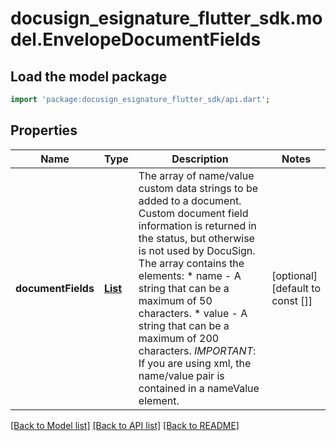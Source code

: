 # docusign_esignature_flutter_sdk.model.EnvelopeDocumentFields

## Load the model package
```dart
import 'package:docusign_esignature_flutter_sdk/api.dart';
```

## Properties
Name | Type | Description | Notes
------------ | ------------- | ------------- | -------------
**documentFields** | [**List<NameValue>**](NameValue.md) | The array of name/value custom data strings to be added to a document. Custom document field information is returned in the status, but otherwise is not used by DocuSign. The array contains the elements:   * name - A string that can be a maximum of 50 characters.  * value - A string that can be a maximum of 200 characters.  *IMPORTANT*: If you are using xml, the name/value pair is contained in a nameValue element.   | [optional] [default to const []]

[[Back to Model list]](../README.md#documentation-for-models) [[Back to API list]](../README.md#documentation-for-api-endpoints) [[Back to README]](../README.md)


